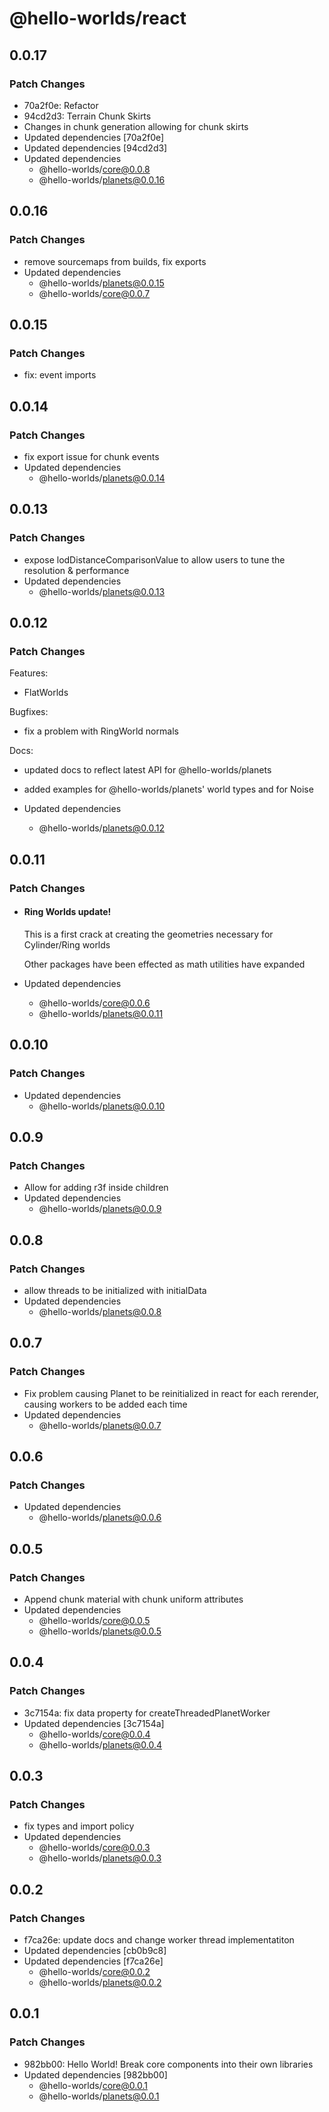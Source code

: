 # @hello-worlds/react

## 0.0.17

### Patch Changes

- 70a2f0e: Refactor
- 94cd2d3: Terrain Chunk Skirts
- Changes in chunk generation allowing for chunk skirts
- Updated dependencies [70a2f0e]
- Updated dependencies [94cd2d3]
- Updated dependencies
  - @hello-worlds/core@0.0.8
  - @hello-worlds/planets@0.0.16

## 0.0.16

### Patch Changes

- remove sourcemaps from builds, fix exports
- Updated dependencies
  - @hello-worlds/planets@0.0.15
  - @hello-worlds/core@0.0.7

## 0.0.15

### Patch Changes

- fix: event imports

## 0.0.14

### Patch Changes

- fix export issue for chunk events
- Updated dependencies
  - @hello-worlds/planets@0.0.14

## 0.0.13

### Patch Changes

- expose lodDistanceComparisonValue to allow users to tune the resolution & performance
- Updated dependencies
  - @hello-worlds/planets@0.0.13

## 0.0.12

### Patch Changes

Features:

- FlatWorlds

Bugfixes:

- fix a problem with RingWorld normals

Docs:

- updated docs to reflect latest API for @hello-worlds/planets
- added examples for @hello-worlds/planets' world types and for Noise

- Updated dependencies
  - @hello-worlds/planets@0.0.12

## 0.0.11

### Patch Changes

- #### Ring Worlds update!

  This is a first crack at creating the geometries necessary for Cylinder/Ring worlds

  Other packages have been effected as math utilities have expanded

- Updated dependencies
  - @hello-worlds/core@0.0.6
  - @hello-worlds/planets@0.0.11

## 0.0.10

### Patch Changes

- Updated dependencies
  - @hello-worlds/planets@0.0.10

## 0.0.9

### Patch Changes

- Allow for adding r3f <material/> inside <Planet/> children
- Updated dependencies
  - @hello-worlds/planets@0.0.9

## 0.0.8

### Patch Changes

- allow threads to be initialized with initialData
- Updated dependencies
  - @hello-worlds/planets@0.0.8

## 0.0.7

### Patch Changes

- Fix problem causing Planet to be reinitialized in react for each rerender, causing workers to be added each time
- Updated dependencies
  - @hello-worlds/planets@0.0.7

## 0.0.6

### Patch Changes

- Updated dependencies
  - @hello-worlds/planets@0.0.6

## 0.0.5

### Patch Changes

- Append chunk material with chunk uniform attributes
- Updated dependencies
  - @hello-worlds/core@0.0.5
  - @hello-worlds/planets@0.0.5

## 0.0.4

### Patch Changes

- 3c7154a: fix data property for createThreadedPlanetWorker
- Updated dependencies [3c7154a]
  - @hello-worlds/core@0.0.4
  - @hello-worlds/planets@0.0.4

## 0.0.3

### Patch Changes

- fix types and import policy
- Updated dependencies
  - @hello-worlds/core@0.0.3
  - @hello-worlds/planets@0.0.3

## 0.0.2

### Patch Changes

- f7ca26e: update docs and change worker thread implementatiton
- Updated dependencies [cb0b9c8]
- Updated dependencies [f7ca26e]
  - @hello-worlds/core@0.0.2
  - @hello-worlds/planets@0.0.2

## 0.0.1

### Patch Changes

- 982bb00: Hello World! Break core components into their own libraries
- Updated dependencies [982bb00]
  - @hello-worlds/core@0.0.1
  - @hello-worlds/planets@0.0.1
